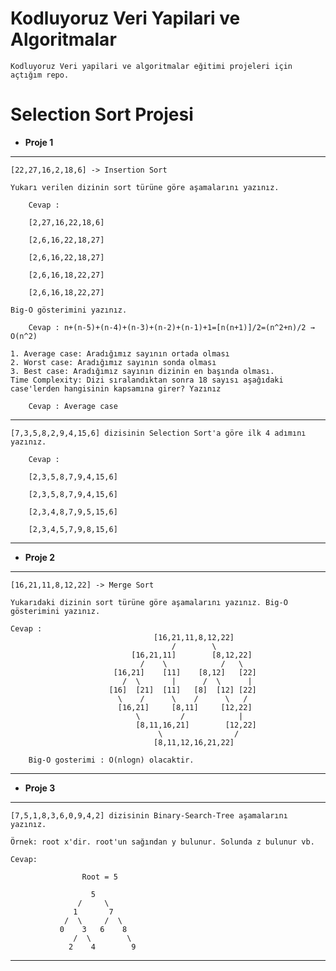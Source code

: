 # Kodluyoruz Veri Yapilari ve Algoritmalar
    Kodluyoruz Veri yapilari ve algoritmalar eğitimi projeleri için açtığım repo.
# Selection Sort Projesi

- **Proje 1**
--------------------------------------------------------------------
    [22,27,16,2,18,6] -> Insertion Sort

    Yukarı verilen dizinin sort türüne göre aşamalarını yazınız.

        Cevap :

        [2,27,16,22,18,6]

        [2,6,16,22,18,27]

        [2,6,16,22,18,27]

        [2,6,16,18,22,27]

        [2,6,16,18,22,27]
    
    Big-O gösterimini yazınız.

        Cevap : n+(n-5)+(n-4)+(n-3)+(n-2)+(n-1)+1=[n(n+1)]/2=(n^2+n)/2 → O(n^2)

    1. Average case: Aradığımız sayının ortada olması
    2. Worst case: Aradığımız sayının sonda olması
    3. Best case: Aradığımız sayının dizinin en başında olması.
    Time Complexity: Dizi sıralandıktan sonra 18 sayısı aşağıdaki case'lerden hangisinin kapsamına girer? Yazınız

        Cevap : Average case
--------------------------------------------------------------------
    [7,3,5,8,2,9,4,15,6] dizisinin Selection Sort'a göre ilk 4 adımını yazınız.

        Cevap :

        [2,3,5,8,7,9,4,15,6]

        [2,3,5,8,7,9,4,15,6]

        [2,3,4,8,7,9,5,15,6]

        [2,3,4,5,7,9,8,15,6]
--------------------------------------------------------------------


- **Proje 2**

--------------------------------------------------------------------
    [16,21,11,8,12,22] -> Merge Sort

    Yukarıdaki dizinin sort türüne göre aşamalarını yazınız. Big-O gösterimini yazınız.

    Cevap :
                                    [16,21,11,8,12,22]
                                        /        \
                               [16,21,11]        [8,12,22]
                                 /    \            /   \
                           [16,21]    [11]    [8,12]   [22]
                             /  \       |      /  \      |
                          [16]  [21]  [11]   [8]  [12] [22]
                            \    /      \    /      \   /
                            [16,21]     [8,11]     [12,22]
                                \         /            |
                                [8,11,16,21]        [12,22]
                                     \                /
                                    [8,11,12,16,21,22]

        Big-O gosterimi : O(nlogn) olacaktir.

--------------------------------------------------------------------

- **Proje 3**

--------------------------------------------------------------------
    [7,5,1,8,3,6,0,9,4,2] dizisinin Binary-Search-Tree aşamalarını yazınız.

    Örnek: root x'dir. root'un sağından y bulunur. Solunda z bulunur vb.

    Cevap:
                    
                    Root = 5 
                    
                      5                        
                   /     \
                  1       7
                /  \     /  \
               0    3   6    8
                  /  \        \
                 2    4        9
--------------------------------------------------------------------